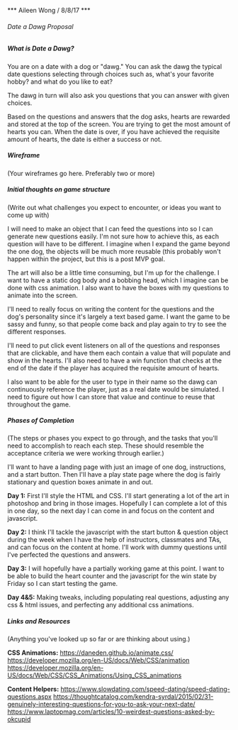 *** Aileen Wong / 8/8/17 ***

###### Date a Dawg Proposal ###

##### What is Date a Dawg? ###

You are on a date with a dog or "dawg." You can ask the dawg the typical date questions selecting through choices such as, what's your favorite hobby? and what do you like to eat? 

The dawg in turn will also ask you questions that you can answer with given choices. 

Based on the questions and answers that the dog asks, hearts are rewarded and stored at the top of the screen. You are trying to get the most amount of hearts you can. When the date is over, if you have achieved the requisite amount of hearts, the date is either a success or not. 

##### Wireframe ###

(Your wireframes go here. Preferably two or more)

##### Initial thoughts on game structure ###

(Write out what challenges you expect to encounter, or ideas you want to come up with)

I will need to make an object that I can feed the questions into so I can generate new questions easily. I'm not sure how to achieve this, as each question will have to be different. I imagine when I expand the game beyond the one dog, the objects will be much more reusable (this probably won't happen within the project, but this is a post MVP goal. 

The art will also be a little time consuming, but I'm up for the challenge. I want to have a static dog body and a bobbing head, which I imagine can be done with css animation. I also want to have the boxes with my questions to animate into the screen. 

I'll need to really focus on writing the content for the questions and the dog's personality since it's largely a text based game. I want the game to be sassy and funny, so that people come back and play again to try to see the different responses. 

I'll need to put click event listeners on all of the questions and responses that are clickable, and have them each contain a value that will populate and show in the hearts. I'll also need to have a win function that checks at the end of the date if the player has acquired the requisite amount of hearts. 

I also want to be able for the user to type in their name so the dawg can continuously reference the player, just as a real date would be simulated. I need to figure out how I can store that value and continue to reuse that throughout the game. 

##### Phases of Completion ###

(The steps or phases you expect to go through, and the tasks that you'll need to accomplish to reach each step. These should resemble the acceptance criteria we were working through earlier.)

I'll want to have a landing page with just an image of one dog, instructions, and a start button.  Then I'll have a play state page where the dog is fairly stationary and question boxes animate in and out. 

**Day 1:** First I'll style the HTML and CSS. I'll start generating a lot of the art in photoshop and bring in those images. Hopefully I can complete a lot of this in one day, so the next day I can come in and focus on the content and javascript. 

**Day 2:** I think I'll tackle the javascript with the start button & question object during the week when I have the help of instructors, classmates and TAs, and can focus on the content at home. I'll work with dummy questions until I've perfected the questions and answers. 

**Day 3:** I will hopefully have a partially working game at this point. I want to be able to build the heart counter and the javascript for the win state by Friday so I can start testing the game.

**Day 4&5:** Making tweaks, including populating real questions, adjusting any css & html issues, and perfecting any additional css animations. 

##### Links and Resources ###

(Anything you've looked up so far or are thinking about using.)

**CSS Animations:**
https://daneden.github.io/animate.css/
https://developer.mozilla.org/en-US/docs/Web/CSS/animation
https://developer.mozilla.org/en-US/docs/Web/CSS/CSS_Animations/Using_CSS_animations

**Content Helpers:**
https://www.slowdating.com/speed-dating/speed-dating-questions.aspx
https://thoughtcatalog.com/kendra-syrdal/2015/02/31-genuinely-interesting-questions-for-you-to-ask-your-next-date/
https://www.laptopmag.com/articles/10-weirdest-questions-asked-by-okcupid


